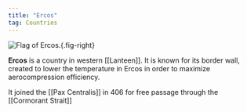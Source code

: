 ```yaml
---
title: "Ercos"
tag: Countries
---
```


![Flag of Ercos.](image/ercos.png){.fig-right}

**Ercos** is a country in western [[Lanteen]]. It is known for its border wall, created to lower the temperature in Ercos in order to maximize aerocompression efficiency.

It joined the [[Pax Centralis]] in 406 for free passage through the [[Cormorant Strait]]
